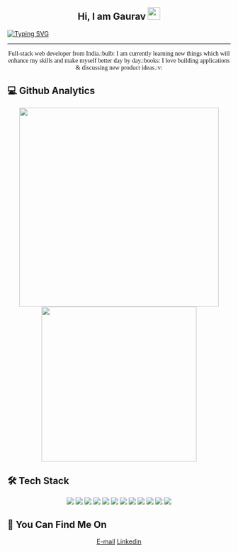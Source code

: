 <h2 align="center">
  Hi, I am Gaurav
  <img src="https://media.giphy.com/media/hvRJCLFzcasrR4ia7z/giphy.gif" width="28">
</h2>

[![Typing SVG](https://readme-typing-svg.herokuapp.com?size=24&color=49AD91D9&center=true&vCenter=true&width=1000&height=50&lines=Full-Stack+Web+Developer;Always+learning+new+things)](https://git.io/typing-svg)

<hr/>

<p style="font-family:monospac" align="center">
Full-stack web developer from India.:bulb: I am currently learning new things which will enhance my skills and make myself better day by day.:books: I love building applications & discussing new product ideas.:v:
</p>


<!-- <p align="center">
   <img src="https://github-readme-streak-stats.herokuapp.com/?user=ga-arsod&currStreakNum=2FD3EB&fire=pink&theme=gotham" />
</p> -->

<h2 align="left">
  💻 Github Analytics
</h2>

<p align="center">
   <img src="https://github-readme-stats.vercel.app/api?username=ga-arsod&show_icons=true&theme=gotham&show_icons=true" width=450/>
  <img src="https://github-readme-stats.vercel.app/api/top-langs/?username=ga-arsod&layout=compact&theme=gotham&show_icons=true" width=350/>
  
<!--   ![Anurag's GitHub stats](https://github-readme-stats.vercel.app/api?username=ga-arsod&show_icons=true&theme=gotham) -->
</p>


<h2 align="left">
  🛠️ Tech Stack
</h2>

<p align="center">
    <span><img src ="https://img.shields.io/badge/javascript-%23323330.svg?style=for-the-badge&logo=javascript&logoColor=%23F7DF1E" /><span>
    <span><img src ="https://img.shields.io/badge/typescript-%2300f.svg?style=for-the-badge&logo=typescript&logoColor=white" /><span>
    <span><img src ="https://img.shields.io/badge/react-%2320232a.svg?style=for-the-badge&logo=react&logoColor=%2361DAFB" /><span>
    <span><img src ="https://img.shields.io/badge/redux-%23593d88.svg?style=for-the-badge&logo=redux&logoColor=white" /><span>
    <span><img src ="https://img.shields.io/badge/node.js-6DA55F?style=for-the-badge&logo=node.js&logoColor=white" /><span>
    <span><img src ="https://img.shields.io/badge/express.js-%23404d59.svg?style=for-the-badge&logo=express&logoColor=%2361DAFB)" /><span>
    <span><img src ="https://img.shields.io/badge/MongoDB-%234ea94b.svg?style=for-the-badge&logo=mongodb&logoColor=white" /><span>
    <span><img src ="https://img.shields.io/badge/html5-%23E34F26.svg?style=for-the-badge&logo=html5&logoColor=white" /><span>
    <span><img src ="https://img.shields.io/badge/css3-%231572B6.svg?style=for-the-badge&logo=css3&logoColor=white" /><span>
    <span><img src ="https://img.shields.io/badge/bootstrap-%23563D7C.svg?style=for-the-badge&logo=bootstrap&logoColor=white" /><span>
    <span><img src ="https://img.shields.io/badge/chakra-%234ED1C5.svg?style=for-the-badge&logo=chakraui&logoColor=white" /><span>
    <span><img src ="https://img.shields.io/badge/mysql-%2300f.svg?style=for-the-badge&logo=mysql&logoColor=white" /><span>
</p>
      
 <h2 align="left">
  🔗 You Can Find Me On
</h2>
  
<p align="center">
  <a href="gaarsod@gmail.com">E-mail</a> 
  <a href="https://www.linkedin.com/in/gaurav-arsod">Linkedin</a>
</p>
                                


<!---
ga-arsod/ga-arsod is a ✨ special ✨ repository because its `README.md` (this file) appears on your GitHub profile.
You can click the Preview link to take a look at your changes.
--->
